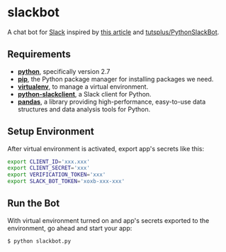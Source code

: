 # slackbot
A chat bot for [Slack](https://slack.com) inspired by [this article](https://code.tutsplus.com/articles/building-a-slack-bot-using-python--cms-29668) and [tutsplus/PythonSlackBot](https://github.com/tutsplus/PythonSlackBot).


## Requirements
- **[python](https://www.python.org/downloads/)**, specifically version 2.7
- **[pip](https://pip.pypa.io/en/stable/installing/)**, the Python package manager
for installing packages we need.
- **[virtualenv](https://virtualenv.pypa.io/en/latest/installation/)**, to manage
a virtual environment.
- **[python-slackclient](http://python-slackclient.readthedocs.io/en/latest/)**, a
Slack client for Python.
- **[pandas](https://pandas.pydata.org/getpandas.html)**, a library providing
high-performance, easy-to-use data structures and data analysis tools for Python.


## Setup Environment
After virtual environment is activated, export app's secrets like this:

```bash
export CLIENT_ID='xxx.xxx'
export CLIENT_SECRET='xxx'
export VERIFICATION_TOKEN='xxx'
export SLACK_BOT_TOKEN='xoxb-xxx-xxx'
```


## Run the Bot
With virtual environment turned on and app's secrets exported to the environment, go ahead and start your app:

```bash
$ python slackbot.py
```
